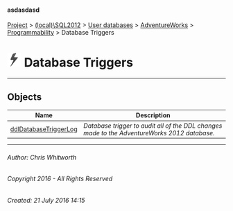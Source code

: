 #### asdasdasd

[Project](../../../../../index.md) > [(local)\\SQL2012](../../../../index.md) > [User databases](../../../index.md) > [AdventureWorks](../../index.md) > [Programmability](../index.md) > Database Triggers

# ![Database Triggers](../../../../../Images/DdlTrigger32.png) Database Triggers

---

## <a name="#objects"></a>Objects

| Name | Description |
|---|---|
| [ddlDatabaseTriggerLog](ddlDatabaseTriggerLog.md) | _Database trigger to audit all of the DDL changes made to the AdventureWorks 2012 database._ |


---

###### Author:  Chris Whitworth

###### Copyright 2016 - All Rights Reserved

###### Created: 21 July 2016 14:15

